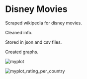 # Disney Movies

 Scraped wikipedia for disney movies.
 
 Cleaned info.
 
 Stored in json and csv files.
 
 Created graphs.
 
![myplot](https://user-images.githubusercontent.com/74608462/115271635-d1cecc80-a13d-11eb-8f45-0208e680babd.png)

![myplot_rating_per_country](https://user-images.githubusercontent.com/74608462/115383641-62f18200-a1d6-11eb-8a63-3abf9ca52c4d.png)

